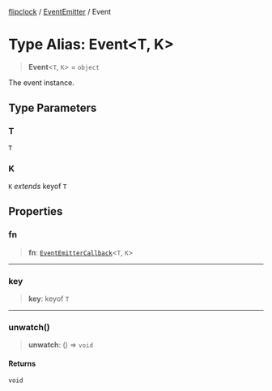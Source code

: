 [flipclock](../../index.md) / [EventEmitter](../index.md) / Event

# Type Alias: Event\<T, K\>

> **Event**\<`T`, `K`\> = `object`

The event instance.

## Type Parameters

### T

`T`

### K

`K` *extends* keyof `T`

## Properties

### fn

> **fn**: [`EventEmitterCallback`](EventEmitterCallback.md)\<`T`, `K`\>

***

### key

> **key**: keyof `T`

***

### unwatch()

> **unwatch**: () => `void`

#### Returns

`void`
